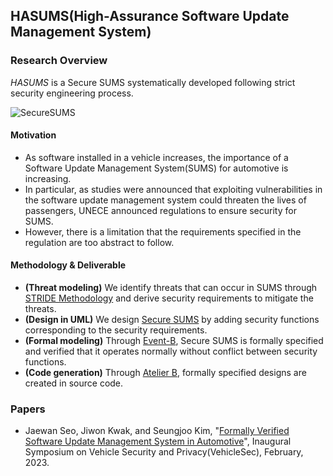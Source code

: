 ## HASUMS(High-Assurance Software Update Management System)
### Research Overview
*HASUMS* is a Secure SUMS systematically developed following strict security engineering process.

![SecureSUMS](https://github.com/HackProof/HASUMS/assets/31889026/16122183-dfa0-4621-a77a-8aa95a9faed4)

#### Motivation
- As software installed in a vehicle increases, the importance of a Software Update Management System(SUMS) for automotive is increasing. 
- In particular, as studies were announced that exploiting vulnerabilities in the software update management system could threaten the lives of passengers, UNECE announced regulations to ensure security for SUMS. 
- However, there is a limitation that the requirements specified in the regulation are too abstract to follow.

#### Methodology & Deliverable
- **(Threat modeling)** We identify threats that can occur in SUMS through [STRIDE Methodology](https://github.com/HackProof/HASUMS/tree/main/Threat%20Modeling) and derive security requirements to mitigate the threats.
- **(Design in UML)** We design [Secure SUMS](https://github.com/HackProof/HASUMS/tree/main/Secure%20SUMS%20Architecture) by adding security functions corresponding to the security requirements.
- **(Formal modeling)** Through [Event-B](https://github.com/HackProof/HASUMS/tree/main/Formal%20Model), Secure SUMS is formally specified and verified that it operates normally without conflict between security functions.
- **(Code generation)** Through [Atelier B](https://github.com/HackProof/HASUMS/tree/main/Automatically%20Generated%20Sourcecode), formally specified designs are created in source code.

### Papers
- Jaewan Seo, Jiwon Kwak, and Seungjoo Kim, "[Formally Verified Software Update Management System in Automotive](https://www.ndss-symposium.org/wp-content/uploads/2023/02/vehiclesec2023-23087-paper.pdf)", Inaugural Symposium on Vehicle Security and Privacy(VehicleSec), February, 2023.
